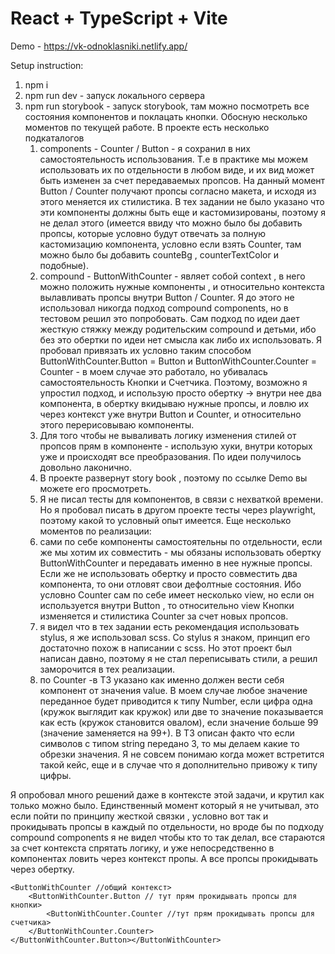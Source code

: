 # React + TypeScript + Vite

Demo - https://vk-odnoklasniki.netlify.app/

Setup instruction:
1. npm i
2. npm run dev - запуск локального сервера
3. npm run storybook - запуск storybook, там можно посмотреть все состояния компонентов и поклацать кнопки. 
Обосную несколько моментов по текущей работе.
В проекте есть несколько подкаталогов
	1.  components - Counter / Button - я сохранил в них самостоятельность использования. Т.е в практике мы можем использовать их по отдельности в любом виде, и их вид может быть изменен за счет передаваемых пропсов. На данный момент Button / Counter получают пропсы согласно макета, и исходя из этого меняется их стилистика. В тех задании не было указано что эти компоненты должны быть еще и кастомизированы, поэтому я не делал этого (имеется ввиду что можно было бы добавить пропсы, которые условно будут отвечать за полную кастомизацию компонента, условно если взять Counter, там можно было бы добавить counteBg , counterTextColor и подобные). 
	2.  compound - ButtonWithCounter - являет собой context , в него можно положить нужные компоненты , и относительно контекста вылавливать пропсы внутри Button / Counter. Я до этого не использовал никогда подход compound components, но в тестовом решил это попробовать. Сам подход по идеи дает жесткую стяжку между родительским compound и детьми, ибо без это обертки по идеи нет смысла как либо их использовать. Я пробовал привязать их условно таким способом ButtonWithCounter.Button = Button и ButtonWithCounter.Counter = Counter - в моем случае это работало, но убивалась самостоятельность Кнопки и Счетчика. Поэтому, возможно я упростил подход, и использую просто обертку -> внутри нее два компонента, в обертку вкидываю нужные пропсы, и ловлю их через контекст уже внутри Button и Counter, и относительно этого перерисовываю компоненты.
	3. Для того чтобы не вываливать логику изменения стилей от пропсов прям в компоненте - использую хуки, внутри которых уже и происходят все преобразования. По идеи получилось довольно лаконично.
	4. В проекте развернут story book , поэтому по ссылке Demo вы можете его просмотреть.
	5. Я не писал тесты для компонентов, в связи с нехваткой времени. Но я пробовал писать в другом проекте тесты через playwright, поэтому какой то условный опыт имеется.
Еще несколько моментов по реализации:
	1. сами по себе компоненты самостоятельны по отдельности, если же мы хотим их совместить - мы обязаны использовать обертку ButtonWithCounter и передавать именно в нее нужные пропсы. Если же не использовать обертку и просто совместить два компонента, то они отловят свои дефолтные состояния. Ибо условно Counter сам по себе имеет несколько view, но если он используется внутри Button , то относительно view Кнопки изменяется и стилистика Counter за счет новых пропсов.
	2. я видел что в тех задании есть рекомендация использовать stylus, я же использовал scss. Со stylus я знаком, принцип его достаточно похож в написании с scss. Но этот проект был написан давно, поэтому я не стал переписывать стили, а решил заморочится в тех реализации.
	3. по Counter -в ТЗ указано как именно должен вести себя компонент от значения value. В моем случае любое значение переданное будет приводится к типу Number, если цифра одна (кружок выглядит как кружок) или две то значение показывается как есть (кружок становится овалом), если значение больше 99 (значение заменяется на 99+). В ТЗ описан факто что если символов с типом string передано 3, то мы делаем какие то обрезки значения. Я не совсем понимаю когда может встретится такой кейс, еще и в случае что я дополнительно привожу к типу цифры.


Я опробовал много решений даже в контексте этой задачи, и крутил как только можно было. Единственный момент который я не учитывал, это если пойти по принципу жесткой связки , условно вот так и прокидывать пропсы в каждый по отдельности, но вроде бы по подходу compound components я не видел чтобы кто то так делал, все стараются за счет контекста спрятать логику, и уже непосредственно в компонентах ловить через контекст пропы. А все пропсы прокидывать через обертку.

    <ButtonWithCounter //общий контекст>
    	<ButtonWithCounter.Button // тут прям прокидывать пропсы для кнопки>
    		<ButtonWithCounter.Counter //тут прям прокидывать пропсы для счетчика>
    	</ButtonWithCounter.Counter>
    </ButtonWithCounter.Button></ButtonWithCounter>